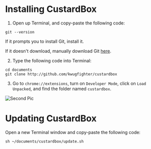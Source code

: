 # Installing CustardBox

1. Open up Terminal, and copy-paste the following code:

```
git --version
```

If it prompts you to install Git, install it.

If it doesn't download, manually download Git [here](https://git-scm.com/download/mac).



2. Type the following code into Terminal:

```
cd documents
git clone http://github.com/kwugfighter/custardbox
```



3. Go to `chrome://extensions`, turn on `Developer Mode`, click on `Load Unpacked`, and find the folder named `custardbox`.

![Second Pic](https://i.imgur.com/NjIfMjL.png)




# Updating CustardBox

Open a new Terminal window and copy-paste the following code:
```
sh ~/documents/custardbox/update.sh
```